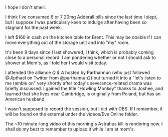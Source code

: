 I hope I don't smell.

I think I've consumed 6 or 7 20mg Adderall pills since the last time I slept, but I suppose I was particularly keen to indulge after having been so stagnant for the past week.

I left $160 in cash on the kitchen table for Brent. This may be doable if I can move everything out of the storage unit and into "my" room.

It's been 9 days since I last showered, I think, which is probably coming close to a personal record. I am pondering whether or not I should ask to shower at Mom's, as I told her I would visit today.

I attended the alliance *Q & A* hosted by Parthannun (who just followed @Jipthael on Twitter from @parthannun2) but turned it into a "let's listen to me ramble on" very shortly after today's severance-related drama was briefly discussed. I gained the title "Howling Monkey" thanks to Joshee, and learned that she lives near Cambridge, is originally from Poland, but has an American husband.

I wasn't supposed to record the session, but I did with OBS. If I remember, it will be found on the external under the videos/Eve Online folder.

The ~10 minute-long video of this morning's Astrahus kill is rendering now. I shall do my best to remember to upload it while I am at mom's.